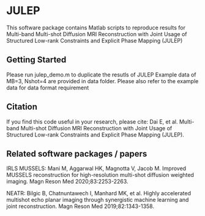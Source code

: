 # JULEP
This software package contains Matlab scripts to reproduce results for Multi-band Multi-shot Diffusion MRI Reconstruction with Joint Usage of Structured Low-rank Constraints and Explicit Phase Mapping (JULEP)
## Getting Started
Please run julep_demo.m to duplicate the resutls of JULEP
Example data of MB=3, Nshot=4 are provided in data folder. Please also refer to the example data for data format requirement
## Citation
If you find this code useful in your research, please cite:
Dai E, et al. Multi-band Multi-shot Diffusion MRI Reconstruction with Joint Usage of Structured Low-rank Constraints and Explicit Phase Mapping (JULEP).
## Related software packages / papers
IRLS MUSSELS: Mani M, Aggarwal HK, Magnotta V, Jacob M. Improved MUSSELS reconstruction for high-resolution multi-shot diffusion weighted imaging. Magn Reson Med 2020;83:2253-2263.

NEATR: Bilgic B, Chatnuntawech I, Manhard MK, et al. Highly accelerated multishot echo planar imaging through synergistic machine learning and joint reconstruction. Magn Reson Med 2019;82:1343-1358.
